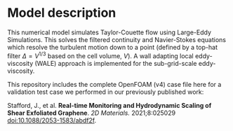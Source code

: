 # Model description

This numerical model simulates Taylor-Couette flow using Large-Eddy Simulations. This solves the filtered continuity and Navier-Stokes equations which resolve the turbulent motion down to a point (defined by a top-hat filter $\Delta = V^{1/3}$ based on the cell volume, $V$). A wall adapting local eddy-viscosity (WALE) approach is implemented for the sub-grid-scale eddy-viscosity. 

This repository includes the complete OpenFOAM (v4) case file here for a validation test case we performed in our previously published work:

Stafford, J., et al. **Real-time Monitoring and Hydrodynamic Scaling of Shear Exfoliated Graphene**. _2D Materials._ 2021;8:025029 [doi:10.1088/2053-1583/abdf2f](https://doi.org/10.1088/2053-1583/abdf2f).

